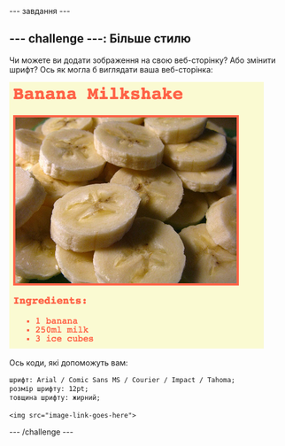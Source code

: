 \--- завдання \---

## \--- challenge \---: Більше стилю

Чи можете ви додати зображення на свою веб-сторінку? Або змінити шрифт? Ось як могла б виглядати ваша веб-сторінка:

![знімок екрану](images/recipe-final.png)

Ось коди, які допоможуть вам:

    шрифт: Arial / Comic Sans MS / Courier / Impact / Tahoma;
    розмір шрифту: 12pt;
    товщина шрифту: жирний;
    
    <img src="image-link-goes-here">
    

\--- /challenge \---